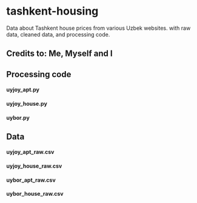 # tashkent-housing
Data about Tashkent house prices from various Uzbek websites. with raw data, cleaned data, and processing code.  

## Credits to: Me, Myself and I

## Processing code
#### uyjoy_apt.py
#### uyjoy_house.py
#### uybor.py

## Data
#### uyjoy_apt_raw.csv
#### uyjoy_house_raw.csv
#### uybor_apt_raw.csv
#### uybor_house_raw.csv
